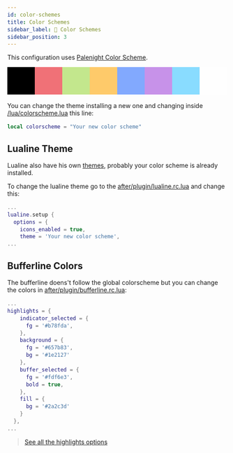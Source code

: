 ```yaml
---
id: color-schemes
title: Color Schemes
sidebar_label: 🎨 Color Schemes
sidebar_position: 3
---
```


This configuration uses [Palenight Color Scheme](https://github.com/drewtempelmeyer/palenight.vim).

![Palenight Pallete](../../static/img/default-palette.png)

You can change the theme installing a new one and changing inside [/lua/colorscheme.lua](https://github.com/pauchiner/chiner.nvim/blob/2f1745f4a0bb62b4319f1f452e3c085b679dcfdb/lua/colorscheme.lua#L2) this line:

```lua
local colorscheme = "Your new color scheme"
```
## Lualine Theme
Lualine also have his own [themes](https://github.com/nvim-lualine/lualine.nvim/blob/master/THEMES.md), probably your color scheme is already installed.

To change the lualine theme go to the [after/plugin/lualine.rc.lua](https://github.com/pauchiner/chiner.nvim/blob/main/after/plugin/lualine.rc.lua) and change this:
```lua
...
lualine.setup {
  options = {
    icons_enabled = true,
    theme = 'Your new color scheme',
...
```

## Bufferline Colors
The bufferline doens't follow the global colorscheme but you can change the colors in [after/plugin/bufferline.rc.lua](https://github.com/pauchiner/chiner.nvim/blob/main/after/plugin/bufferline.rc.lua):

```lua
...
highlights = {
    indicator_selected = {
      fg = '#b78fda',
    },
    background = {
      fg = '#657b83',
      bg = '#1e2127'
    },
    buffer_selected = {
      fg = '#fdf6e3',
      bold = true,
    },
    fill = {
      bg = '#2a2c3d'
    }
  },
...
```
> [See all the highlights options](https://github.com/akinsho/bufferline.nvim/blob/3677aceb9a72630b0613e56516c8f7151b86f95c/doc/bufferline.txt#L726)

